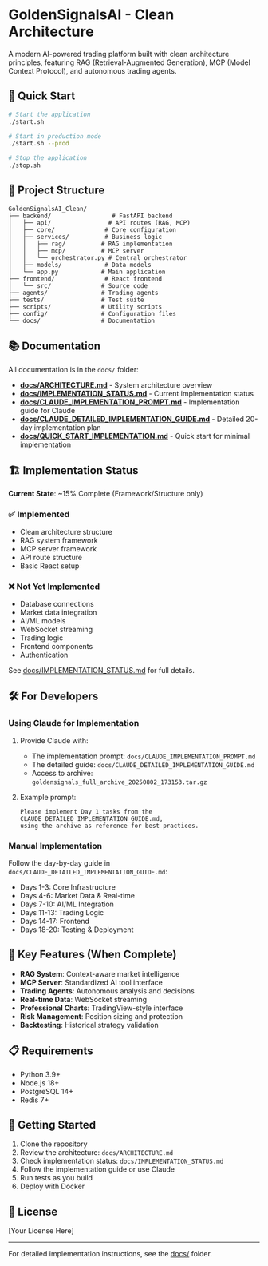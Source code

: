 # GoldenSignalsAI - Clean Architecture

A modern AI-powered trading platform built with clean architecture principles, featuring RAG (Retrieval-Augmented Generation), MCP (Model Context Protocol), and autonomous trading agents.

## 🚀 Quick Start

```bash
# Start the application
./start.sh

# Start in production mode
./start.sh --prod

# Stop the application
./stop.sh
```

## 📁 Project Structure

```
GoldenSignalsAI_Clean/
├── backend/                 # FastAPI backend
│   ├── api/                # API routes (RAG, MCP)
│   ├── core/              # Core configuration
│   ├── services/          # Business logic
│   │   ├── rag/          # RAG implementation
│   │   ├── mcp/          # MCP server
│   │   └── orchestrator.py # Central orchestrator
│   ├── models/            # Data models
│   └── app.py            # Main application
├── frontend/              # React frontend
│   └── src/              # Source code
├── agents/               # Trading agents
├── tests/                # Test suite
├── scripts/              # Utility scripts
├── config/               # Configuration files
└── docs/                 # Documentation
```

## 📚 Documentation

All documentation is in the `docs/` folder:

- **[docs/ARCHITECTURE.md](docs/ARCHITECTURE.md)** - System architecture overview
- **[docs/IMPLEMENTATION_STATUS.md](docs/IMPLEMENTATION_STATUS.md)** - Current implementation status
- **[docs/CLAUDE_IMPLEMENTATION_PROMPT.md](docs/CLAUDE_IMPLEMENTATION_PROMPT.md)** - Implementation guide for Claude
- **[docs/CLAUDE_DETAILED_IMPLEMENTATION_GUIDE.md](docs/CLAUDE_DETAILED_IMPLEMENTATION_GUIDE.md)** - Detailed 20-day implementation plan
- **[docs/QUICK_START_IMPLEMENTATION.md](docs/QUICK_START_IMPLEMENTATION.md)** - Quick start for minimal implementation

## 🏗️ Implementation Status

**Current State**: ~15% Complete (Framework/Structure only)

### ✅ Implemented
- Clean architecture structure
- RAG system framework
- MCP server framework
- API route structure
- Basic React setup

### ❌ Not Yet Implemented
- Database connections
- Market data integration
- AI/ML models
- WebSocket streaming
- Trading logic
- Frontend components
- Authentication

See [docs/IMPLEMENTATION_STATUS.md](docs/IMPLEMENTATION_STATUS.md) for full details.

## 🛠️ For Developers

### Using Claude for Implementation

1. Provide Claude with:
   - The implementation prompt: `docs/CLAUDE_IMPLEMENTATION_PROMPT.md`
   - The detailed guide: `docs/CLAUDE_DETAILED_IMPLEMENTATION_GUIDE.md`
   - Access to archive: `goldensignals_full_archive_20250802_173153.tar.gz`

2. Example prompt:
   ```
   Please implement Day 1 tasks from the CLAUDE_DETAILED_IMPLEMENTATION_GUIDE.md,
   using the archive as reference for best practices.
   ```

### Manual Implementation

Follow the day-by-day guide in `docs/CLAUDE_DETAILED_IMPLEMENTATION_GUIDE.md`:
- Days 1-3: Core Infrastructure
- Days 4-6: Market Data & Real-time
- Days 7-10: AI/ML Integration
- Days 11-13: Trading Logic
- Days 14-17: Frontend
- Days 18-20: Testing & Deployment

## 🎯 Key Features (When Complete)

- **RAG System**: Context-aware market intelligence
- **MCP Server**: Standardized AI tool interface
- **Trading Agents**: Autonomous analysis and decisions
- **Real-time Data**: WebSocket streaming
- **Professional Charts**: TradingView-style interface
- **Risk Management**: Position sizing and protection
- **Backtesting**: Historical strategy validation

## 📋 Requirements

- Python 3.9+
- Node.js 18+
- PostgreSQL 14+
- Redis 7+

## 🚦 Getting Started

1. Clone the repository
2. Review the architecture: `docs/ARCHITECTURE.md`
3. Check implementation status: `docs/IMPLEMENTATION_STATUS.md`
4. Follow the implementation guide or use Claude
5. Run tests as you build
6. Deploy with Docker

## 📄 License

[Your License Here]

---

For detailed implementation instructions, see the [docs/](docs/) folder.

